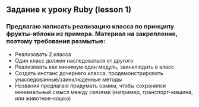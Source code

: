 ## Задание к уроку Ruby (lesson 1) 

### Предлагаю написать реализацию класса по принципу фрукты-яблоки из примера. Материал на закрепление, поэтому требования размытые:

- Реализовать 2 класса
- Один класс должен наследоваться от другого
- Реализовать как минимум один модуль, заинклюдить в класс
- Создать инстанс дочернего класса, продемонстрировать унаследованные/заинклюденные методы
- Названия предлагаю придумать самим, чтобы сохранялся минимальный смысл между связями (например, транспорт-машина, или животное-кошка)
